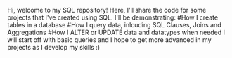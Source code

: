 Hi, welcome to my SQL repository! 
Here, I'll share the code for some projects that I've created using SQL. I'll be demonstrating:
#How I create tables in a database
#How I query data, inlcuding SQL Clauses, Joins and Aggregations
#How I ALTER or UPDATE data and datatypes when needed
I will start off with basic queries and I hope to get more advanced in my projects as I develop my skills :)

